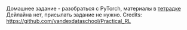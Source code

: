 Домашнее задание - разобраться c PyTorch, материалы в [тетрадке](hw_1.ipynb)
Дейлайна нет, присылать задание не нужно.
Credits: https://github.com/yandexdataschool/Practical_RL
